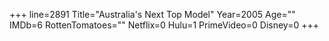 +++
line=2891
Title="Australia's Next Top Model"
Year=2005
Age=""
IMDb=6
RottenTomatoes=""
Netflix=0
Hulu=1
PrimeVideo=0
Disney=0
+++

